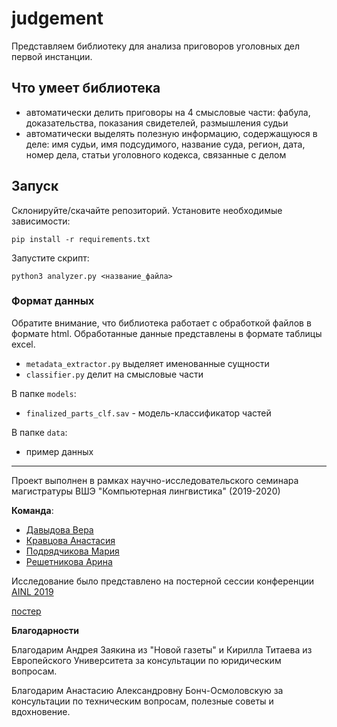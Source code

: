 # judgement

Представляем библиотеку для анализа приговоров уголовных дел первой инстанции.

## Что умеет библиотека
- автоматически делить приговоры на 4 смысловые части: фабула, доказательства, показания свидетелей, размышления судьи
- автоматически выделять полезную информацию, содержащуюся в деле: имя судьи, имя подсудимого, название суда, регион, дата, номер дела, статьи уголовного кодекса, связанные с делом

## Запуск
Склонируйте/скачайте репозиторий.
Установите необходимые зависимости:
```
pip install -r requirements.txt
```
Запустите скрипт:
```
python3 analyzer.py <название_файла>
```
### Формат данных
Обратите внимание, что библиотека работает с обработкой файлов в формате html.
Обработанные данные представлены в формате таблицы excel.

- `metadata_extractor.py` выделяет именованные сущности
- `classifier.py` делит на смысловые части

В папке `models`:
- `finalized_parts_clf.sav` - модель-классификатор частей

В папке `data`:
- пример данных

-----

Проект выполнен в рамках научно-исследовательского семинара магистратуры ВШЭ "Компьютерная лингвистика" (2019-2020)

**Команда**:
- [Давыдова Вера](https://github.com/Veranchos)
- [Кравцова Анастасия](https://github.com/AnastasijaKravtsova)
- [Подрядчикова Мария](https://github.com/laidhimonthegreen)
- [Решетникова Арина](https://github.com/jackashore)

Исследование было представлено на постерной сессии конференции [AINL 2019](https://ainlconf.ru/2019/program)

[постер](https://github.com/HSEJUDGMENT/judgement/blob/master/poster.pdf)

**Благодарности**

Благодарим Андрея Заякина из "Новой газеты" и Кирилла Титаева из Европейского Университета за консультации по юридическим вопросам.

Благодарим Анастасию Александровну Бонч-Осмоловскую за консультации по техническим вопросам, полезные советы и вдохновение.

